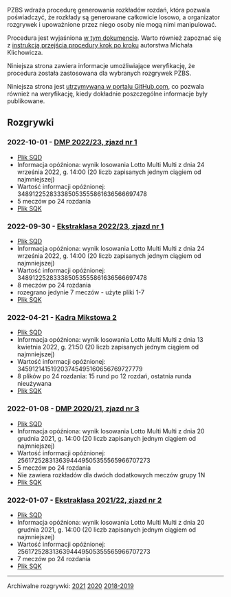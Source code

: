 PZBS wdraża procedurę generowania rozkładów rozdań, która pozwala poświadczyć, że rozkłady są generowane całkowicie losowo, a organizator rozgrywek i upoważnione przez niego osoby nie mogą nimi manipulować.

Procedura jest wyjaśniona [w tym dokumencie](http://www.pzbs.pl/sedziowie/inne/procedura-generowania.pdf). Warto również zapoznać się z [instrukcją przejścia procedury krok po kroku](https://emkael.github.io/2019/01/03/generating-and-verifying-boards-with-squaredeal/) autorstwa Michała Klichowicza.

Niniejsza strona zawiera informacje umożliwiające weryfikację, że procedura została zastosowana dla wybranych rozgrywek PZBS.

Niniejsza strona jest [utrzymywana w portalu GitHub.com](https://github.com/PZBS/square-deal/), co pozwala również na weryfikację, kiedy dokładnie poszczególne informacje były publikowane.

## Rozgrywki

### 2022-10-01 - [DMP 2022/23, zjazd nr 1](https://wyniki.pzbs.pl/liga/liga2022-23/rozklady/centralne/)
* [Plik SQD](data/2022-10-01_dmp_z1.sqd)
* Informacja opóźniona: wynik losowania Lotto Multi Multi z dnia 24 września 2022, g. 14:00 (20 liczb zapisanych jednym ciągiem od najmniejszej)
* Wartość informacji opóźnionej: 348912252833385053555861636566697478
* 5 meczów po 24 rozdania
* [Plik SQK](data/2022-10-01_dmp_z1.sqk)

### 2022-09-30 - [Ekstraklasa 2022/23, zjazd nr 1](https://wyniki.pzbs.pl/liga/liga2022-23/rozklady/ekstaklasa/)
* [Plik SQD](data/2022-09-30_eklasa_z1.sqd)
* Informacja opóźniona: wynik losowania Lotto Multi Multi z dnia 24 września 2022, g. 14:00 (20 liczb zapisanych jednym ciągiem od najmniejszej)
* Wartość informacji opóźnionej: 348912252833385053555861636566697478
* 8 meczów po 24 rozdania
* rozegrano jedynie 7 meczów - użyte pliki 1-7
* [Plik SQK](data/2022-09-30_eklasa_z1.sqk)

### 2022-04-21 - [Kadra Mikstowa 2](https://wyniki.pzbs.pl/2022/kadra/mxt/2/)
* [Plik SQD](data/2022-04-21_kmixt2.sqd)
* Informacja opóźniona: wynik losowania Lotto Multi Multi z dnia 13 kwietnia 2022, g. 21:50 (20 liczb zapisanych jednym ciągiem od najmniejszej)
* Wartość informacji opóźnionej: 345912141519203745495160656769727779
* 8 plików po 24 rozdania: 15 rund po 12 rozdań, ostatnia runda nieużywana
* [Plik SQK](data/2022-04-21_kmixt2.sqk)

### 2022-01-08 - [DMP 2020/21, zjazd nr 3](https://wyniki.pzbs.pl/liga/liga2021-22/rozklady/centralne/)
* [Plik SQD](data/2022-01-08_dmp202122_zjazd3.sqd)
* Informacja opóźniona: wynik losowania Lotto Multi Multi z dnia 20 grudnia 2021, g. 14:00 (20 liczb zapisanych jednym ciągiem od najmniejszej)
* Wartość informacji opóźnionej: 2561725283136394449505355565966707273
* 5 meczów po 24 rozdania
* Nie zawiera rozkładów dla dwóch dodatkowych meczów grupy 1N
* [Plik SQK](data/2022-01-08_dmp202122_zjazd3.sqk)

### 2022-01-07 - [Ekstraklasa 2021/22, zjazd nr 2](https://wyniki.pzbs.pl/liga/liga2021-22/rozklady/ekstraklasa/)
* [Plik SQD](data/2022-01-07_eklasa202122_zjazd2.sqd)
* Informacja opóźniona: wynik losowania Lotto Multi Multi z dnia 20 grudnia 2021, g. 14:00 (20 liczb zapisanych jednym ciągiem od najmniejszej)
* Wartość informacji opóźnionej: 2561725283136394449505355565966707273
* 7 meczów po 24 rozdania
* [Plik SQK](data/2022-01-07_eklasa202122_zjazd2.sqk)

---

Archiwalne rozgrywki: [2021](archive/2021) [2020](archive/2020) [2018-2019](archive/2019)

